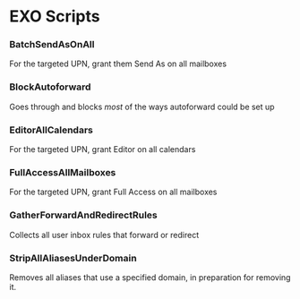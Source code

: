 # EXO Scripts #


### BatchSendAsOnAll ##
For the targeted UPN, grant them Send As on all mailboxes

### BlockAutoforward ##
Goes through and blocks *most* of the ways autoforward could be set up

### EditorAllCalendars ##
For the targeted UPN, grant Editor on all calendars

### FullAccessAllMailboxes ##
For the targeted UPN, grant Full Access on all mailboxes

### GatherForwardAndRedirectRules ##
Collects all user inbox rules that forward or redirect

### StripAllAliasesUnderDomain ##
Removes all aliases that use a specified domain, in preparation for removing it.
